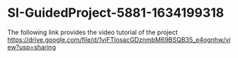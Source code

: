 # SI-GuidedProject-5881-1634199318
The following link provides the video tutorial of the project 
https://drive.google.com/file/d/1vjFTIosacGDznmbM69BSQB35_e4ognhw/view?usp=sharing
